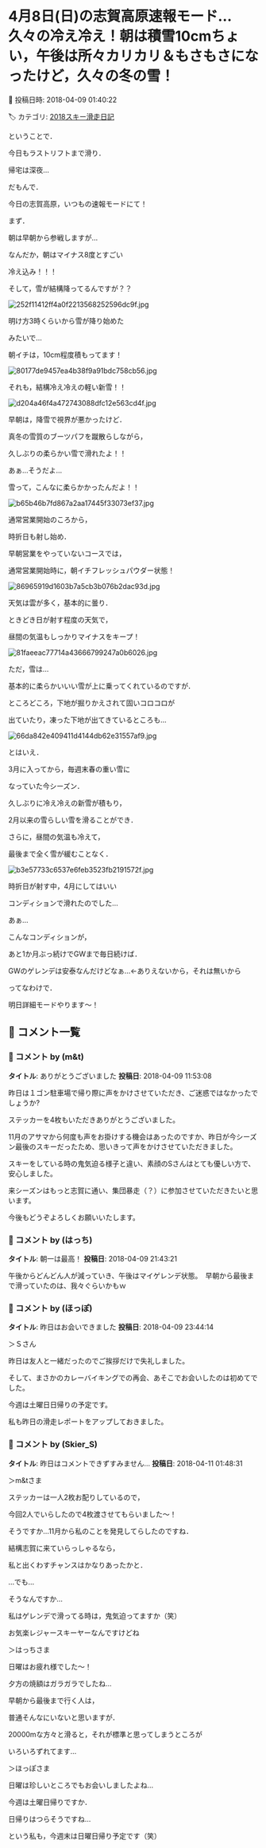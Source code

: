 # 4月8日(日)の志賀高原速報モード…久々の冷え冷え！朝は積雪10cmちょい，午後は所々カリカリ＆もさもさになったけど，久々の冬の雪！

📅 投稿日時: 2018-04-09 01:40:22

🏷️ カテゴリ: [2018スキー滑走日記](c11b88dc181f34079ab41db74a3587646.md)

ということで．


今日もラストリフトまで滑り．


帰宅は深夜…


だもんで．


今日の志賀高原，いつもの速報モードにて！





まず．


朝は早朝から参戦しますが…


なんだか，朝はマイナス8度とすごい


冷え込み！！！


そして，雪が結構降ってるんですが？？




![252f11412ff4a0f2213568252596dc9f.jpg](images/252f11412ff4a0f2213568252596dc9f.jpg)







明け方3時くらいから雪が降り始めた


みたいで…


朝イチは，10cm程度積もってます！




![80177de9457ea4b38f9a91bdc758cb56.jpg](images/80177de9457ea4b38f9a91bdc758cb56.jpg)







それも，結構冷え冷えの軽い新雪！！




![d204a46f4a472743088dfc12e563cd4f.jpg](images/d204a46f4a472743088dfc12e563cd4f.jpg)




早朝は，降雪で視界が悪かったけど．


真冬の雪質のブーツパフを蹴散らしながら，


久しぶりの柔らかい雪で滑れたよ！！





あぁ…そうだよ…


雪って，こんなに柔らかかったんだよ！！




![b65b46b7fd867a2aa17445f33073ef37.jpg](images/b65b46b7fd867a2aa17445f33073ef37.jpg)







通常営業開始のころから，


時折日も射し始め．


早朝営業をやっていないコースでは，


通常営業開始時に，朝イチフレッシュパウダー状態！




![86965919d1603b7a5cb3b076b2dac93d.jpg](images/86965919d1603b7a5cb3b076b2dac93d.jpg)







天気は雲が多く，基本的に曇り．


ときどき日が射す程度の天気で，


昼間の気温もしっかりマイナスをキープ！




![81faeeac77714a43666799247a0b6026.jpg](images/81faeeac77714a43666799247a0b6026.jpg)







ただ，雪は…


基本的に柔らかいいい雪が上に乗ってくれているのですが．


ところどころ，下地が掘りかえされて固いコロコロが


出ていたり，凍った下地が出てきているところも…




![66da842e409411d4144db62e31557af9.jpg](images/66da842e409411d4144db62e31557af9.jpg)







とはいえ．


3月に入ってから，毎週末春の重い雪に


なっていた今シーズン．


久しぶりに冷え冷えの新雪が積もり，


2月以来の雪らしい雪を滑ることができ．


さらに，昼間の気温も冷えて，


最後まで全く雪が緩むことなく．




![b3e57733c6537e6feb3523fb2191572f.jpg](images/b3e57733c6537e6feb3523fb2191572f.jpg)




時折日が射す中，4月にしてはいい


コンディションで滑れたのでした…





あぁ…


こんなコンディションが，


あと1か月ぶっ続けでGWまで毎日続けば．


GWのゲレンデは安泰なんだけどなぁ…←ありえないから，それは無いから





ってなわけで．


明日詳細モードやります～！

## 💬 コメント一覧

### 💬 コメント by (m&t)
**タイトル**: ありがとうございました
**投稿日**: 2018-04-09 11:53:08

昨日は１ゴン駐車場で帰り際に声をかけさせていただき、ご迷惑ではなかったでしょうか?

ステッカーを4枚もいただきありがとうございました。

11月のアサマから何度も声をお掛けする機会はあったのですか、昨日が今シーズン最後のスキーだったため、思いきって声をかけさせていただきました。

スキーをしている時の鬼気迫る様子と違い、素顔のSさんはとても優しい方で、安心しました。

来シーズンはもっと志賀に通い、集団暴走（？）に参加させていただきたいと思います。

今後もどうぞよろしくお願いいたします。

### 💬 コメント by (はっち)
**タイトル**: 朝一は最高！
**投稿日**: 2018-04-09 21:43:21

午後からどんどん人が減っていき、午後はマイゲレンデ状態。　早朝から最後まで滑っていたのは、我々ぐらいかもｗ

### 💬 コメント by (ほっぽ)
**タイトル**: 昨日はお会いできました
**投稿日**: 2018-04-09 23:44:14

＞Ｓさん

昨日は友人と一緒だったのでご挨拶だけで失礼しました。

そして、まさかのカレーバイキングでの再会、あそこでお会いしたのは初めてでした。



今週は土曜日日帰りの予定です。



私も昨日の滑走レポートをアップしておきました。

### 💬 コメント by (Skier_S)
**タイトル**: 昨日はコメントできずすみません…
**投稿日**: 2018-04-11 01:48:31

＞m&tさま

ステッカーは一人2枚お配りしているので，

今回2人でいらしたので4枚渡させてもらいました～！



そうですか…11月から私のことを発見してらしたのですね．

結構志賀に来ていらっしゃるなら，

私と出くわすチャンスはかなりあったかと．

…でも…

そうなんですか…

私はゲレンデで滑ってる時は，鬼気迫ってますか（笑）

お気楽レジャースキーヤーなんですけどね



＞はっちさま

日曜はお疲れ様でした～！

夕方の焼額はガラガラでしたね…

早朝から最後まで行く人は，

普通そんなにいないと思いますが．

20000mな方々と滑ると，それが標準と思ってしまうところが

いろいろずれてます…



＞ほっぽさま

日曜は珍しいところでもお会いしましたよね…

今週は土曜日帰りですか．

日帰りはつらそうですね…

という私も，今週末は日曜日帰り予定です（笑）

